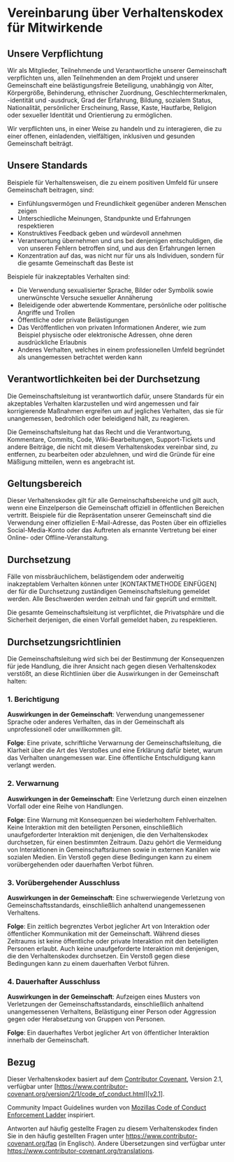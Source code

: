 # Vereinbarung über Verhaltenskodex für Mitwirkende

## Unsere Verpflichtung

Wir als Mitglieder, Teilnehmende und Verantwortliche unserer Gemeinschaft
verpflichten uns, allen Teilnehmenden an dem Projekt und unserer Gemeinschaft
eine belästigungsfreie Beteiligung, unabhängig von Alter, Körpergröße,
Behinderung, ethnischer Zuordnung, Geschlechtermerkmalen, -identität und
-ausdruck, Grad der Erfahrung, Bildung, sozialem Status, Nationalität,
persönlicher Erscheinung, Rasse, Kaste, Hautfarbe, Religion oder sexueller
Identität und Orientierung zu ermöglichen.

Wir verpflichten uns, in einer Weise zu handeln und zu interagieren, die zu
einer offenen, einladenden, vielfältigen, inklusiven und gesunden Gemeinschaft
beiträgt.

## Unsere Standards

Beispiele für Verhaltensweisen, die zu einem positiven Umfeld für unsere
Gemeinschaft beitragen, sind:

- Einfühlungsvermögen und Freundlichkeit gegenüber anderen Menschen zeigen
- Unterschiedliche Meinungen, Standpunkte und Erfahrungen respektieren
- Konstruktives Feedback geben und würdevoll annehmen
- Verantwortung übernehmen und uns bei denjenigen entschuldigen, die von
  unseren Fehlern betroffen sind, und aus den Erfahrungen lernen
- Konzentration auf das, was nicht nur für uns als Individuen, sondern für die
  gesamte Gemeinschaft das Beste ist

Beispiele für inakzeptables Verhalten sind:

- Die Verwendung sexualisierter Sprache, Bilder oder Symbolik sowie
  unerwünschte Versuche sexueller Annäherung
- Beleidigende oder abwertende Kommentare, persönliche oder politische Angriffe
  und Trollen
- Öffentliche oder private Belästigungen
- Das Veröffentlichen von privaten Informationen Anderer, wie zum Beispiel
  physische oder elektronische Adressen, ohne deren ausdrückliche Erlaubnis
- Anderes Verhalten, welches in einem professionellen Umfeld begründet als
  unangemessen betrachtet werden kann

## Verantwortlichkeiten bei der Durchsetzung

Die Gemeinschaftsleitung ist verantwortlich dafür, unsere Standards für ein
akzeptables Verhalten klarzustellen und wird angemessen und fair
korrigierende Maßnahmen ergreifen um auf jegliches Verhalten, das sie für
unangemessen, bedrohlich oder beleidigend hält, zu reagieren.

Die Gemeinschaftsleitung hat das Recht und die Verantwortung, Kommentare,
Commits, Code, Wiki-Bearbeitungen, Support-Tickets und andere Beiträge, die
nicht mit diesem Verhaltenskodex vereinbar sind, zu entfernen, zu bearbeiten
oder abzulehnen, und wird die Gründe für eine Mäßigung mitteilen, wenn es
angebracht ist.

## Geltungsbereich

Dieser Verhaltenskodex gilt für alle Gemeinschaftsbereiche und gilt auch, wenn
eine Einzelperson die Gemeinschaft offiziell in öffentlichen Bereichen
vertritt. Beispiele für die Repräsentation unserer Gemeinschaft sind die
Verwendung einer offiziellen E-Mail-Adresse, das Posten über ein offizielles
Social-Media-Konto oder das Auftreten als ernannte Vertretung bei einer Online-
oder Offline-Veranstaltung.

## Durchsetzung

Fälle von missbräuchlichem, belästigendem oder anderweitig inakzeptablem
Verhalten können unter [KONTAKTMETHODE EINFÜGEN] der für die Durchsetzung
zuständigen Gemeinschaftsleitung gemeldet werden. Alle Beschwerden werden
zeitnah und fair geprüft und ermittelt.

Die gesamte Gemeinschaftsleitung ist verpflichtet, die Privatsphäre und die
Sicherheit derjenigen, die einen Vorfall gemeldet haben, zu respektieren.

## Durchsetzungsrichtlinien

Die Gemeinschaftsleitung wird sich bei der Bestimmung der Konsequenzen für
jede Handlung, die ihrer Ansicht nach gegen diesen Verhaltenskodex verstößt, an
diese Richtlinien über die Auswirkungen in der Gemeinschaft halten:

### 1. Berichtigung

**Auswirkungen in der Gemeinschaft**: Verwendung unangemessener Sprache oder
anderes Verhalten, das in der Gemeinschaft als unprofessionell oder
unwillkommen gilt.

**Folge**: Eine private, schriftliche Verwarnung der Gemeinschaftsleitung,
die Klarheit über die Art des Verstoßes und eine Erklärung dafür bietet, warum
das Verhalten unangemessen war. Eine öffentliche Entschuldigung kann verlangt
werden.

### 2. Verwarnung

**Auswirkungen in der Gemeinschaft**: Eine Verletzung durch einen einzelnen
Vorfall oder eine Reihe von Handlungen.

**Folge**: Eine Warnung mit Konsequenzen bei wiederholtem Fehlverhalten. Keine
Interaktion mit den beteiligten Personen, einschließlich unaufgeforderter
Interaktion mit denjenigen, die den Verhaltenskodex durchsetzen, für einen
bestimmten Zeitraum. Dazu gehört die Vermeidung von Interaktionen in
Gemeinschaftsräumen sowie in externen Kanälen wie sozialen Medien. Ein Verstoß
gegen diese Bedingungen kann zu einem vorübergehenden oder dauerhaften Verbot
führen.

### 3. Vorübergehender Ausschluss

**Auswirkungen in der Gemeinschaft**: Eine schwerwiegende Verletzung von
Gemeinschaftsstandards, einschließlich anhaltend unangemessenen Verhaltens.

**Folge**: Ein zeitlich begrenztes Verbot jeglicher Art von Interaktion oder
öffentlicher Kommunikation mit der Gemeinschaft. Während dieses Zeitraums ist
keine öffentliche oder private Interaktion mit den beteiligten Personen erlaubt.
Auch keine unaufgeforderte Interaktion mit denjenigen, die den Verhaltenskodex
durchsetzen. Ein Verstoß gegen diese Bedingungen kann zu einem dauerhaften
Verbot führen.

### 4. Dauerhafter Ausschluss

**Auswirkungen in der Gemeinschaft**: Aufzeigen eines Musters von Verletzungen
der Gemeinschaftsstandards, einschließlich anhaltend unangemessenen Verhaltens,
Belästigung einer Person oder Aggression gegen oder Herabsetzung von Gruppen
von Personen.

**Folge**: Ein dauerhaftes Verbot jeglicher Art von öffentlicher Interaktion
innerhalb der Gemeinschaft.

## Bezug

Dieser Verhaltenskodex basiert auf dem [Contributor Covenant][homepage],
Version 2.1, verfügbar unter
[https://www.contributor-covenant.org/version/2/1/code_of_conduct.html][v2.1].

Community Impact Guidelines wurden von
[Mozillas Code of Conduct Enforcement Ladder][mozilla] inspiriert.

Antworten auf häufig gestellte Fragen zu diesem Verhaltenskodex finden Sie in
den häufig gestellten Fragen unter <https://www.contributor-covenant.org/faq>
(in Englisch). Andere Übersetzungen sind verfügbar unter
<https://www.contributor-covenant.org/translations>.

[homepage]: https://www.contributor-covenant.org
[v2.1]: https://www.contributor-covenant.org/version/2/1/code_of_conduct.html
[mozilla]: https://github.com/mozilla/inclusion
